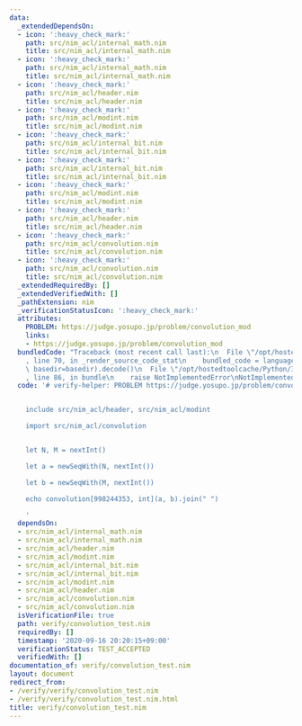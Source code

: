 ```yaml
---
data:
  _extendedDependsOn:
  - icon: ':heavy_check_mark:'
    path: src/nim_acl/internal_math.nim
    title: src/nim_acl/internal_math.nim
  - icon: ':heavy_check_mark:'
    path: src/nim_acl/internal_math.nim
    title: src/nim_acl/internal_math.nim
  - icon: ':heavy_check_mark:'
    path: src/nim_acl/header.nim
    title: src/nim_acl/header.nim
  - icon: ':heavy_check_mark:'
    path: src/nim_acl/modint.nim
    title: src/nim_acl/modint.nim
  - icon: ':heavy_check_mark:'
    path: src/nim_acl/internal_bit.nim
    title: src/nim_acl/internal_bit.nim
  - icon: ':heavy_check_mark:'
    path: src/nim_acl/internal_bit.nim
    title: src/nim_acl/internal_bit.nim
  - icon: ':heavy_check_mark:'
    path: src/nim_acl/modint.nim
    title: src/nim_acl/modint.nim
  - icon: ':heavy_check_mark:'
    path: src/nim_acl/header.nim
    title: src/nim_acl/header.nim
  - icon: ':heavy_check_mark:'
    path: src/nim_acl/convolution.nim
    title: src/nim_acl/convolution.nim
  - icon: ':heavy_check_mark:'
    path: src/nim_acl/convolution.nim
    title: src/nim_acl/convolution.nim
  _extendedRequiredBy: []
  _extendedVerifiedWith: []
  _pathExtension: nim
  _verificationStatusIcon: ':heavy_check_mark:'
  attributes:
    PROBLEM: https://judge.yosupo.jp/problem/convolution_mod
    links:
    - https://judge.yosupo.jp/problem/convolution_mod
  bundledCode: "Traceback (most recent call last):\n  File \"/opt/hostedtoolcache/Python/3.8.5/x64/lib/python3.8/site-packages/onlinejudge_verify/documentation/build.py\"\
    , line 70, in _render_source_code_stat\n    bundled_code = language.bundle(stat.path,\
    \ basedir=basedir).decode()\n  File \"/opt/hostedtoolcache/Python/3.8.5/x64/lib/python3.8/site-packages/onlinejudge_verify/languages/nim.py\"\
    , line 86, in bundle\n    raise NotImplementedError\nNotImplementedError\n"
  code: '# verify-helper: PROBLEM https://judge.yosupo.jp/problem/convolution_mod


    include src/nim_acl/header, src/nim_acl/modint

    import src/nim_acl/convolution


    let N, M = nextInt()

    let a = newSeqWith(N, nextInt())

    let b = newSeqWith(M, nextInt())

    echo convolution[998244353, int](a, b).join(" ")

    '
  dependsOn:
  - src/nim_acl/internal_math.nim
  - src/nim_acl/internal_math.nim
  - src/nim_acl/header.nim
  - src/nim_acl/modint.nim
  - src/nim_acl/internal_bit.nim
  - src/nim_acl/internal_bit.nim
  - src/nim_acl/modint.nim
  - src/nim_acl/header.nim
  - src/nim_acl/convolution.nim
  - src/nim_acl/convolution.nim
  isVerificationFile: true
  path: verify/convolution_test.nim
  requiredBy: []
  timestamp: '2020-09-16 20:20:15+09:00'
  verificationStatus: TEST_ACCEPTED
  verifiedWith: []
documentation_of: verify/convolution_test.nim
layout: document
redirect_from:
- /verify/verify/convolution_test.nim
- /verify/verify/convolution_test.nim.html
title: verify/convolution_test.nim
---
```


